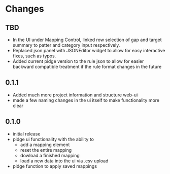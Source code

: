 # Changes

## TBD
- In the UI under Mapping Control, linked row selection of gap and target summary to patter and
 category input respectively.
- Replaced json panel with JSONEditor widget to allow for easy interactive fixes, such as typos.
- Added current pidge version to the rule json to allow for easier backward compatible
    treatment if the rule format changes in the future

## 0.1.1
- Added much more project information and structure web-ui
- made a few naming changes in the ui itself to make functionality more clear

## 0.1.0
- initial release
- pidge ui functionality with the ability to
    - add a mapping element
    - reset the entire mapping
    - dowload a finished mapping
    - load a new data into the ui via .csv upload
- pidge function to apply saved mappings
